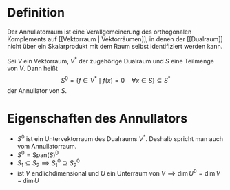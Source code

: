 # Definition
Der Annullatorraum ist eine Verallgemeinerung des orthogonalen Komplements auf [[Vektorraum | Vektorräumen]], in denen der [[Dualraum]] nicht über ein Skalarprodukt mit dem Raum selbst identifiziert werden kann.

Sei $V$ ein Vektorraum, $V^*$ der zugehörige Dualraum und $S$ eine Teilmenge von $V$. Dann heißt 
$$ S^0 = \{f \in V^* \mid f(x) = 0 \quad \forall x \in S\} \subseteq S^*$$
der Annullator von $S$.
# Eigenschaften des Annullators
- $S^0$ ist ein Untervektorraum des Dualraums $V^*$. Deshalb spricht man auch vom Annullatorraum.
- $S^0 = \text{Span}(S)^0$
- $S_1 \subseteq S_2 \implies S_1^0 \supseteq S_2^0$
- ist $V$ endlichdimensional und $U$ ein Unterraum von $V \implies \dim U^0 = \dim V - \dim U$
